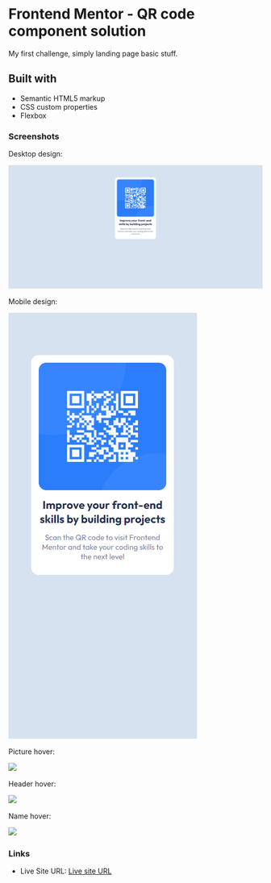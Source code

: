 # Frontend Mentor - QR code component solution

My first challenge, simply landing page basic stuff.

## Built with

- Semantic HTML5 markup
- CSS custom properties
- Flexbox

### Screenshots

Desktop design:

![](./screenshots/desktop.png)

Mobile design:

![](./screenshots/mobile.png)

Picture hover: 

![](./screenshots/picture-hover.png)

Header hover: 

![](./screenshots/header-hover.png)

Name hover: 

![](./screenshots/name-hover.png)

### Links

- Live Site URL: [Live site URL](https://kacperoni.github.io/qr-code-component-main/)
